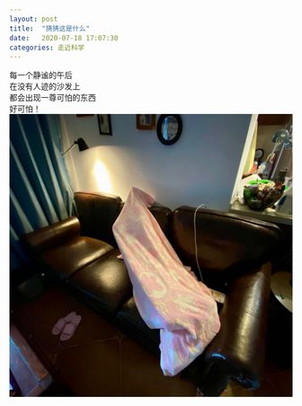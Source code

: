 ```yaml
---
layout: post
title:  "猜猜这是什么"
date:   2020-07-18 17:07:30
categories: 走近科学
---
```

每一个静谧的午后<br />在没有人迹的沙发上<br />都会出现一尊可怕的东西<br />好可怕！<br />
![horrorfilm](/img/什么鬼.jpg)